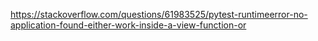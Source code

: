 https://stackoverflow.com/questions/61983525/pytest-runtimeerror-no-application-found-either-work-inside-a-view-function-or
